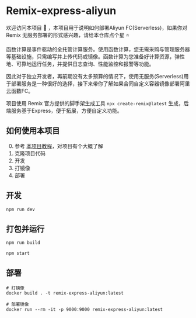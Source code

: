 # Remix-express-aliyun

欢迎访问本项目 :tada: ，本项目用于说明如何部署Aliyun FC(Serverless)，如果你对 Remix 无服务部署的形式感兴趣，请给本仓库点个星 :star:

函数计算是事件驱动的全托管计算服务。使用函数计算，您无需采购与管理服务器等基础设施，只需编写并上传代码或镜像。函数计算为您准备好计算资源，弹性地、可靠地运行任务，并提供日志查询、性能监控和报警等功能。

因此对于独立开发者，再前期没有太多预算的情况下，使用无服务(Serverless)用于部署服务是一种很好的选择，接下来带你了解如果合同自定义容器镜像部署阿里云函数FC。

项目使用 Remix 官方提供的脚手架生成工具 `npx create-remix@latest` 生成，后端服务基于Express，便于拓展，方便自定义功能。

## 如何使用本项目
0. 参考 [本项目教程](https://goworks.vercel.app/blog/remix-express-deploy-aliyun.html)，对项目有个大概了解
1. 克隆项目代码
2. 开发
3. 打镜像
4. 部署

## 开发


```sh
npm run dev
```

## 打包并运行

```sh
npm run build
```


```sh
npm start
```

## 部署

```shell
# 打镜像
docker build . -t remix-express-aliyun:latest

# 部署镜像
docker run --rm -it -p 9000:9000 remix-express-aliyun:latest
```
